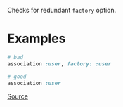 
Checks for redundant `factory` option.

# Examples

```ruby
# bad
association :user, factory: :user

# good
association :user
```

[Source](http://www.rubydoc.info/gems/rubocop/RuboCop/Cop/FactoryBot/RedundantFactoryOption)